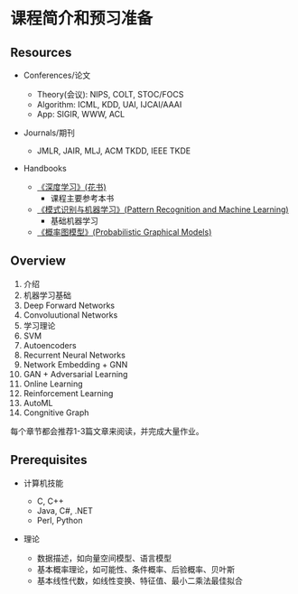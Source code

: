 # 课程简介和预习准备

## Resources

- Conferences/论文
  - Theory(会议): NIPS, COLT, STOC/FOCS
  - Algorithm: ICML, KDD, UAI, IJCAI/AAAI
  - App: SIGIR, WWW, ACL

- Journals/期刊
  - JMLR, JAIR, MLJ, ACM TKDD, IEEE TKDE

- Handbooks
  - [《深度学习》(花书)](https://book.douban.com/subject/27087503/)
    - 课程主要参考本书
  - [《模式识别与机器学习》(Pattern Recognition and Machine Learning)](https://book.douban.com/subject/2061116/)
    - 基础机器学习
  - [《概率图模型》(Probabilistic Graphical Models)](https://book.douban.com/subject/26374998/)

## Overview

1. 介绍
2. 机器学习基础
3. Deep Forward Networks
4. Convoluutional Networks
5. 学习理论
6. SVM
7. Autoencoders
8. Recurrent Neural Networks
9. Network Embedding + GNN
10. GAN + Adversarial Learning
11. Online Learning
12. Reinforcement Learning
13. AutoML
14. Congnitive Graph

每个章节都会推荐1-3篇文章来阅读，并完成大量作业。

## Prerequisites

- 计算机技能
  - C, C++
  - Java, C#, .NET
  - Perl, Python

- 理论
  - 数据描述，如向量空间模型、语言模型
  - 基本概率理论，如可能性、条件概率、后验概率、贝叶斯
  - 基本线性代数，如线性变换、特征值、最小二乘法最佳拟合